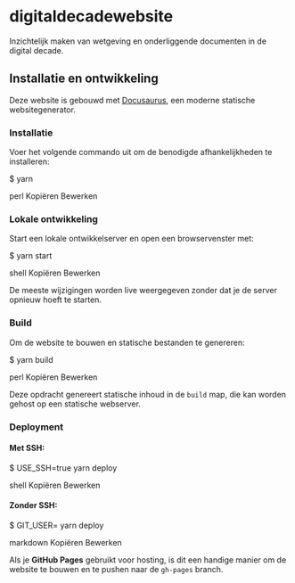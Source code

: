 # digitaldecadewebsite

Inzichtelijk maken van wetgeving en onderliggende documenten in de digital decade.

## Installatie en ontwikkeling

Deze website is gebouwd met [Docusaurus](https://docusaurus.io/), een moderne statische websitegenerator.

### Installatie

Voer het volgende commando uit om de benodigde afhankelijkheden te installeren:

$ yarn

perl
Kopiëren
Bewerken

### Lokale ontwikkeling

Start een lokale ontwikkelserver en open een browservenster met:

$ yarn start

shell
Kopiëren
Bewerken

De meeste wijzigingen worden live weergegeven zonder dat je de server opnieuw hoeft te starten.

### Build

Om de website te bouwen en statische bestanden te genereren:

$ yarn build

perl
Kopiëren
Bewerken

Deze opdracht genereert statische inhoud in de `build` map, die kan worden gehost op een statische webserver.

### Deployment

#### Met SSH:

$ USE_SSH=true yarn deploy

shell
Kopiëren
Bewerken

#### Zonder SSH:

$ GIT_USER=<Jouw GitHub gebruikersnaam> yarn deploy

markdown
Kopiëren
Bewerken

Als je **GitHub Pages** gebruikt voor hosting, is dit een handige manier om de website te bouwen en te pushen naar de `gh-pages` branch.
